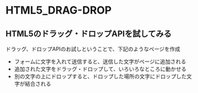# HTML5_DRAG-DROP
## HTML5のドラッグ・ドロップAPIを試してみる

ドラッグ、ドロップAPIのお試しということで、下記のようなページを作成
- フォームに文字を入れて送信すると、送信した文字がページに追加される
- 追加された文字をドラッグ・ドロップして、いろいろなところに動かせる
- 別の文字の上にドロップすると、ドロップした場所の文字にドロップした文字が結合される
